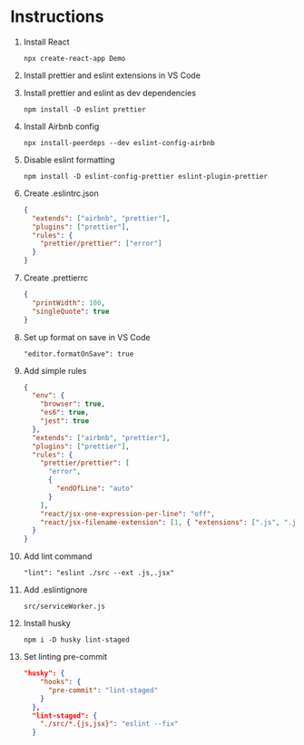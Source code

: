 # Instructions

1. Install React

   `npx create-react-app Demo`

2. Install prettier and eslint extensions in VS Code
3. Install prettier and eslint as dev dependencies

   `npm install -D eslint prettier`

4. Install Airbnb config

   `npx install-peerdeps --dev eslint-config-airbnb`

5. Disable eslint formatting

   `npm install -D eslint-config-prettier eslint-plugin-prettier`

6. Create .eslintrc.json

   ```json
   {
     "extends": ["airbnb", "prettier"],
     "plugins": ["prettier"],
     "rules": {
       "prettier/prettier": ["error"]
     }
   }
   ```

7. Create .prettierrc

   ```json
   {
     "printWidth": 100,
     "singleQuote": true
   }
   ```

8. Set up format on save in VS Code

   `"editor.formatOnSave": true`

9. Add simple rules

   ```json
   {
     "env": {
       "browser": true,
       "es6": true,
       "jest": true
     },
     "extends": ["airbnb", "prettier"],
     "plugins": ["prettier"],
     "rules": {
       "prettier/prettier": [
         "error",
         {
           "endOfLine": "auto"
         }
       ],
       "react/jsx-one-expression-per-line": "off",
       "react/jsx-filename-extension": [1, { "extensions": [".js", ".jsx"] }]
     }
   }
   ```

10. Add lint command

    `"lint": "eslint ./src --ext .js,.jsx"`

11. Add .eslintignore

    `src/serviceWorker.js`
   
12. Install husky

    `npm i -D husky lint-staged`

13. Set linting pre-commit

    ```json
    "husky": {
        "hooks": {
          "pre-commit": "lint-staged"
        }
      },
      "lint-staged": {
        "./src/*.{js,jsx}": "eslint --fix"
      }
    ```
